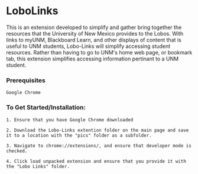 # LoboLinks
This is an extension developed to simplify and gather bring together the resources that the University of New Mexico provides to the Lobos. With links to myUNM, Blackboard Learn, and other displays of content that is useful to UNM students, Lobo-Links will simplify accessing student resources. Rather than having to go to UNM's home web page, or bookmark tab, this extension simplifies accessing information pertinant to a UNM student. 
### Prerequisites
```
Google Chrome
```
### To Get Started/Installation: 
```
1. Ensure that you have Google Chrome downloaded
```
```
2. Download the Lobo-Links extention folder on the main page and save it to a location with the "pics" folder as a subfolder.
```
```
3. Navigate to chrome://extensions/, and ensure that developer mode is checked.
```
```
4. Click load unpacked extension and ensure that you provide it with the "Lobo Links" folder. 
```

